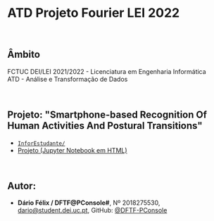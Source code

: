 # ATD Projeto Fourier LEI 2022


<br />

## Âmbito
FCTUC DEI/LEI 2021/2022 - Licenciatura em Engenharia Informática	<br />
ATD - Análise e Transformação de Dados <br />


<br />

## Projeto: "Smartphone-based Recognition Of Human Activities And Postural Transitions"
- [`InforEstudante/`](InforEstudante/)
- [Projeto (Jupyter Notebook em HTML)](https://dftf-pconsole.github.io/ATD-Projeto-Fourier-LEI-2022/Projeto/jupyterNotebook/ProjetoATD2022.html)



<br />

## Autor:
* **Dário Félix / DFTF@PConsole#**, Nº 2018275530, [dario@student.dei.uc.pt](mailto:dario@student.dei.uc.pt), GitHub: [@DFTF-PConsole](https://github.com/DFTF-PConsole)
